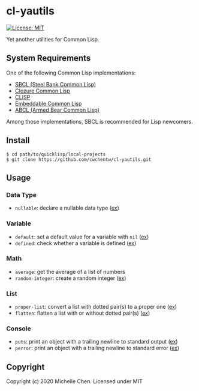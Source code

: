# cl-yautils

[![License: MIT](https://img.shields.io/badge/License-MIT-yellow.svg)](https://opensource.org/licenses/MIT)

Yet another utilities for Common Lisp.

## System Requirements

One of the following Common Lisp implementations:

* [SBCL (Steel Bank Common Lisp)](http://www.sbcl.org/)
* [Clozure Common Lisp](https://ccl.clozure.com/)
* [CLISP](https://clisp.sourceforge.io/)
* [Embeddable Common Lisp](https://ecl.common-lisp.dev/)
* [ABCL (Armed Bear Common Lisp)](https://armedbear.common-lisp.dev/)

Among those implementations, SBCL is recommended for Lisp newcomers.

## Install

```shell
$ cd path/to/quicklisp/local-projects
$ git clone https://github.com/cwchentw/cl-yautils.git
```

## Usage

### Data Type

* `nullable`: declare a nullable data type ([ex](/examples/nullable-type.lisp))

### Variable

* `default`: set a default value for a variable with `nil` ([ex](/examples/default.lisp))
* `defined`: check whether a variable is defined ([ex](/examples/check-variable-existence.lisp))

### Math

* `average`: get the average of a list of numbers
* `random-integer`: create a random integer ([ex](/examples/random-integer.lisp))

### List

* `proper-list`: convert a list with dotted pair(s) to a proper one ([ex](/examples/proper-list.lisp))
* `flatten`: flatten a list with or without dotted pair(s) ([ex](/examples/flatten.lisp))

### Console

* `puts`: print an object with a trailing newline to standard output ([ex](/examples/helloworld-cjk.lisp))
* `perror`: print an object with a trailing newline to standard error ([ex](/examples/helloworld-cjk.lisp))

## Copyright

Copyright (c) 2020 Michelle Chen. Licensed under MIT
